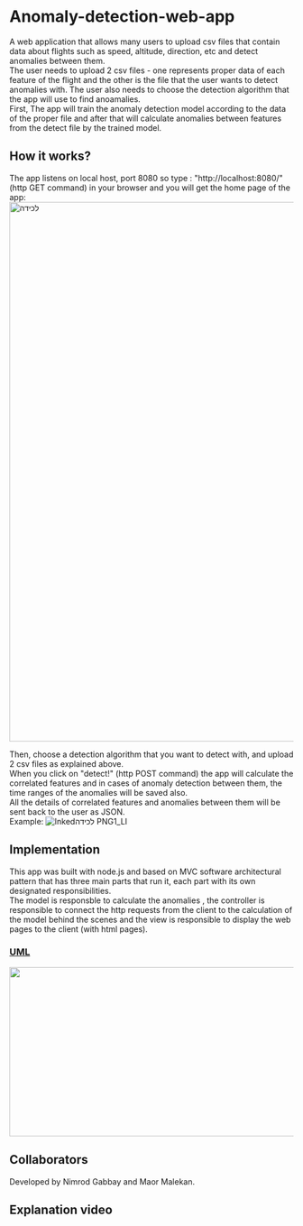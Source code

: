 # Anomaly-detection-web-app
A web application that allows many users to upload csv files that contain data about flights such as speed, altitude, direction, etc and detect anomalies between them.</br>
The user needs to upload 2 csv files - one represents proper data of each feature of the flight and the other is the file that the user wants
to detect anomalies with. The user also needs to choose the detection algorithm that the app will use to find anoamalies.</br>
First, The app will train the anomaly detection model according to the data of the proper file and after that will calculate anomalies between features from the detect file by the trained model.</br>

## How it works?
The app listens on local host, port 8080 so type : "http://localhost:8080/" (http GET command) in your browser and you will get the home page of the app:
<img width="957" alt="‏‏לכידה" src="https://user-images.githubusercontent.com/54501031/118989022-5d7c8880-b98a-11eb-963e-07f9b6f30f4a.PNG"></br>

Then, choose a detection algorithm that you want to detect with, and upload 2 csv files as explained above.</br>
When you click on "detect!" (http POST command) the app will calculate the correlated features and in cases of anomaly detection between them, the time ranges of the anomalies will be saved also.</br>
All the details of correlated features and anomalies between them will be sent back to the user as JSON.</br>
Example:
![Inked‏‏לכידה PNG1_LI](https://user-images.githubusercontent.com/54501031/118995474-d9c59a80-b98f-11eb-95fb-9359096043ef.jpg)</br>

## Implementation
This app was built with node.js and based on MVC software architectural pattern that has three main parts that run it, each part with its own designated responsibilities.</br>
The model is responsble to calculate the anomalies , the controller is responsible to connect the http requests from the client to the calculation of the model behind the scenes and the view is responsible to display the web pages to the client (with html pages). </br>
### [UML](https://github.com/nimrod97/Anomaly-detection-web-app/blob/main/Untitled%20Diagram.png)
<img src="https://github.com/nimrod97/Anomaly-detection-web-app/blob/main/Untitled%20Diagram.jpg" width="550" height="300">

## Collaborators
Developed by Nimrod Gabbay and Maor Malekan.</br>

## Explanation video
